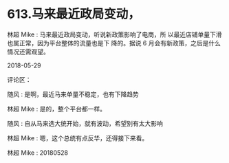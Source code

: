 # 613.马来最近政局变动，

林超 Mike : 马来最近政局变动，听说新政策影响了电商，所 以最近店铺单量下滑也属正常，因为平台整体的流量也是下 降的。据说 6 月会有新政策，之后是什么情况还需观望。

2018-05-29

评论区：

随风 : 是啊，最近马来单量不稳定，也有下降趋势

林超 Mike : 是的，整个平台都一样。

随风 : 自从马来选大统开始，就有波动，希望别有太大影响

林超 Mike : 嗯，这个总统有点反华，还得接下来看。

林超 Mike : 20180528